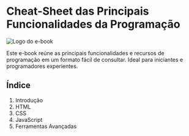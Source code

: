# Cheat-Sheet das Principais Funcionalidades da Programação

![Logo do e-book](assets/logo.png)

Este e-book reúne as principais funcionalidades e recursos de programação em um formato fácil de consultar. Ideal para iniciantes e programadores experientes.

## Índice
1. Introdução
2. HTML
3. CSS
4. JavaScript
5. Ferramentas Avançadas
